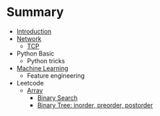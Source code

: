 # Summary

* [Introduction](README.md)
* [Network](neetwork.md)
  * [TCP](neetwork/tcp.md)
* Python Basic
  * Python tricks
* [Machine Learning](machine-learning.md)
  * Feature engineering
* Leetcode
  * [Array](array.md)
    * [Binary Search](array/binary-search.md)
    * [Binary Tree: inorder, preorder, postorder](array/binary-tree-inorder-preorder-postorder.md)

